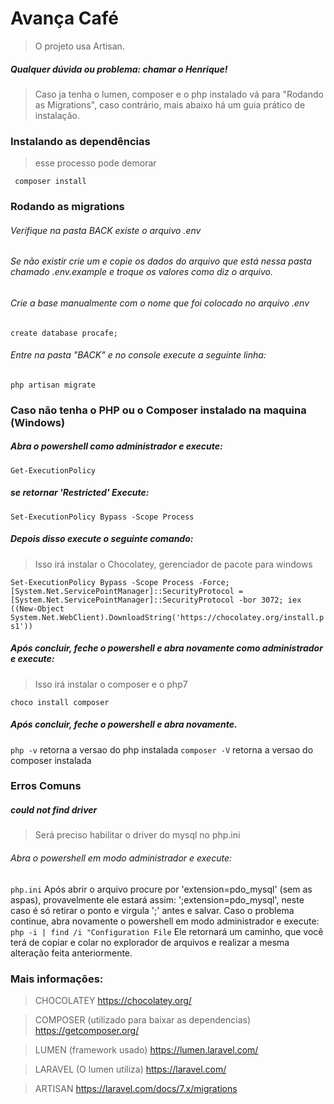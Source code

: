 # Avança Café

> O projeto usa Artisan.


##### Qualquer dúvida ou problema: chamar o Henrique!

> Caso ja tenha o lumen, composer e o php instalado vá para "Rodando as Migrations", caso contrário, mais abaixo há um guia prático de instalação.

### Instalando as dependências
>esse processo pode demorar

``` composer install```

### Rodando as migrations
###### Verifique na pasta BACK existe o arquivo .env

###### Se não existir crie um e copie os dados do arquivo que está nessa pasta chamado .env.example e troque os valores como diz o arquivo.

###### Crie a base manualmente com o nome que foi colocado no arquivo .env
```create database procafe;```

###### Entre na pasta "BACK" e no console execute a seguinte linha:
```php artisan migrate```


### Caso não tenha o PHP ou o Composer instalado na maquina (Windows)

##### Abra o powershell como administrador e execute:
```Get-ExecutionPolicy```

##### se retornar 'Restricted' Execute:
```Set-ExecutionPolicy Bypass -Scope Process```

##### Depois disso execute o seguinte comando:
> Isso irá instalar o Chocolatey, gerenciador de pacote para windows

```Set-ExecutionPolicy Bypass -Scope Process -Force; [System.Net.ServicePointManager]::SecurityProtocol = [System.Net.ServicePointManager]::SecurityProtocol -bor 3072; iex ((New-Object System.Net.WebClient).DownloadString('https://chocolatey.org/install.ps1'))```

##### Após concluir, feche o powershell e abra novamente como administrador e execute:
>Isso irá instalar o composer e o php7

```choco install composer```

##### Após concluir, feche o powershell e abra novamente.
>
```php -v``` retorna a versao do php instalada
```composer -V``` retorna a versao do composer instalada

### Erros Comuns
##### could not find driver  
> Será preciso habilitar o driver do mysql no php.ini
###### Abra o powershell em modo administrador e execute:
```php.ini```
Após abrir o arquivo procure por 'extension=pdo_mysql' (sem as aspas), provavelmente ele estará assim: ';extension=pdo_mysql', neste caso é só retirar o ponto e virgula ';' antes e salvar.
Caso o problema continue, abra novamente o powershell em modo administrador e execute:
```php -i | find /i "Configuration File```
Ele retornará um caminho, que você terá de copiar e colar no explorador de arquivos e realizar a mesma alteração feita anteriormente.

### Mais informações:
>  CHOCOLATEY
    https://chocolatey.org/

>  COMPOSER (utilizado para baixar as dependencias)
    https://getcomposer.org/

>  LUMEN (framework usado)
    https://lumen.laravel.com/
    
>  LARAVEL (O lumen utiliza)
    https://laravel.com/
  
>  ARTISAN
    https://laravel.com/docs/7.x/migrations
  

  
